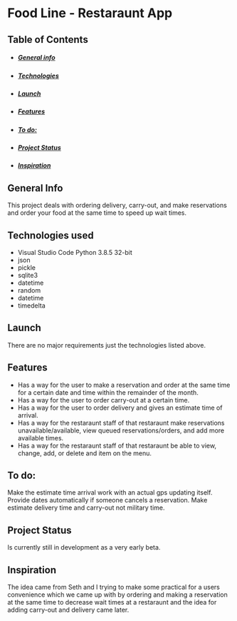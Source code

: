# Food Line - Restaraunt App

## Table of Contents
* ##### [General info](#general-info)
* ##### [Technologies](#technologies)
* ##### [Launch](#launch)
* ##### [Features](#features)
* ##### [To do:](#to-do)
* ##### [Project Status](#project-status)
* ##### [Inspiration](#inspiration)



## General Info
This project deals with ordering delivery, carry-out, and make reservations and order your food at the same time to speed up wait times.



## Technologies used
- Visual Studio Code Python 3.8.5 32-bit
- json
- pickle
- sqlite3
- datetime
- random
- datetime
- timedelta



## Launch
There are no major requirements just the technologies listed above.



## Features
- Has a way for the user to make a reservation and order at the same time for a certain date and time within the remainder of the month.
- Has a way for the user to order carry-out at a certain time.
- Has a way for the user to order delivery and gives an estimate time of arrival.
- Has a way for the restaraunt staff of that restaraunt make reservations unavailable/available, view queued reservations/orders, and add more available times.
- Has a way for the restaraunt staff of that restaraunt be able to view, change, add, or delete and item on the menu.



## To do:
Make the estimate time arrival work with an actual gps updating itself.
Provide dates automatically if someone cancels a reservation.
Make estimate delivery time and carry-out not military time.



## Project Status
Is currently still in development as a very early beta.



## Inspiration
The idea came from Seth and I trying to make some practical for a users convenience which we came up with by ordering and making a reservation at the same time to decrease
wait times at a restaraunt and the idea for adding carry-out and delivery came later.
